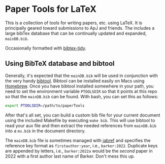 # Paper Tools for LaTeX

This is a collection of tools for writing papers, etc. using LaTeX. It is 
principally geared toward submissions to ApJ and friends. The includes a 
large bibTex database that can be continually updated and expanded, `mainDB.bib`.

Occasionally formatted with [bibtex-tidy](https://github.com/FlamingTempura/bibtex-tidy).

## Using BibTeX database and bibtool

Generally, it's expected that the `mainDB.bib` will be used in conjunction 
with the very handy [bibtool](https://www.ctan.org/tex-archive/biblio/bibtex/utils/bibtool/?lang=en). 
Bibtool can be installed easily on Macs using [Homebrew](https://brew.sh). 
Once you have bibtool installed somewhere in your path, you need to set the 
environment variable `PTOOLSDIR` so that it points at this repo so that 
the `mainDB.bib` can be found. With bash, you can set this as follows:

```sh
export PTOOLSDIR=/path/to/paperTools
```

After that's all set, you can build a custom bib file for your current 
document using the included Makefile by executing `make bib`. This will 
use bibtool to read your aux file and then extract the needed references 
from `mainDB.bib` into a `ms.bib` in the document directory.

The `mainDB.bib` file is sometimes managed with [jabref](https://www.jabref.org/) 
and specifies the reference key format as `firstauthor:year`, i.e., `barker:2022`. 
Duplicate keys are appended by letters, i.e., `barker:2022a` would be the _second_ 
paper in 2022 with a first author last name of Barker. Don't mess this up.

